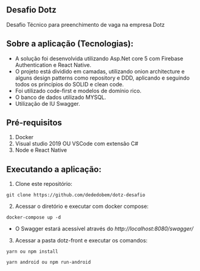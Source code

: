 ## Desafio Dotz  

Desafio Técnico para preenchimento de vaga na empresa Dotz

## Sobre a aplicação (Tecnologias):

- A solução foi desenvolvida utilizando Asp.Net core 5 com Firebase Authentication e React Native.
- O projeto está dividido em camadas, utilizando onion architecture e alguns design patterns como repository e DDD, aplicando e seguindo todos os princípios do SOLID e clean code.
- Foi utilizado code-first e modelos de domínio rico.
- O banco de dados utilizado MYSQL.
- Utilização de IU Swagger.

## Pré-requisitos

1. Docker
2. Visual studio 2019 OU VSCode com extensão C#
3. Node e React Native

## Executando a aplicação:

1. Clone este repositório:

  ```
  git clone https://github.com/dededobem/dotz-desafio
  ```

2. Acessar o diretório e executar com docker compose:

  ```
  docker-compose up -d
  ```  
     
- O Swagger estará acessível através do *http://localhost:8080/swagger/*


3. Acessar a pasta dotz-front e executar os comandos:
  ```
  yarn ou npm install
  ```
  ```
  yarn android ou npm run-android
  ```
  